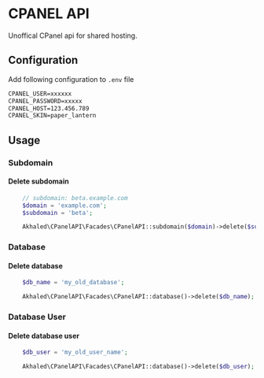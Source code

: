 # CPANEL API

Unoffical CPanel api for shared hosting.

## Configuration

Add following configuration to `.env` file

```txt
CPANEL_USER=xxxxxx
CPANEL_PASSWORD=xxxxx
CPANEL_HOST=123.456.789
CPANEL_SKIN=paper_lantern
```

## Usage

### Subdomain

#### Delete subdomain

```php
    // subdomain: beta.example.com
    $domain = 'example.com';
    $subdomain = 'beta';

    Akhaled\CPanelAPI\Facades\CPanelAPI::subdomain($domain)->delete($subdomain);
```

### Database

#### Delete database

```php
    $db_name = 'my_old_database';

    Akhaled\CPanelAPI\Facades\CPanelAPI::database()->delete($db_name);
```

### Database User

#### Delete database user

```php
    $db_user = 'my_old_user_name';

    Akhaled\CPanelAPI\Facades\CPanelAPI::database()->delete($db_user);
```
